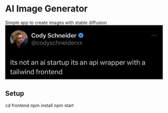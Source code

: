 # AI Image Generator #

Simple app to create images with stable diffusion
![Tweet](tweet.jpeg)


## Setup ##
cd frontend
npm install
npm start